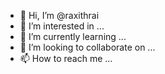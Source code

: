 - 👋 Hi, I’m @raxithrai
- 👀 I’m interested in ...
- 🌱 I’m currently learning ...
- 💞️ I’m looking to collaborate on ...
- 📫 How to reach me ...

<!---
raxithrai/raxithrai is a ✨ special ✨ repository because its `README.md` (this file) appears on your GitHub profile.
You can click the Preview link to take a look at your changes.
--->

